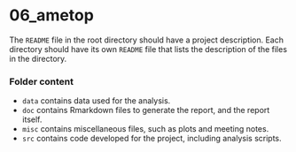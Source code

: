 # 06_ametop

The `README` file in the root directory should have a project description. Each directory should have its own `README` file that lists the description of the files in the directory.


### Folder content

 - `data` contains data used for the analysis.
 - `doc` contains Rmarkdown files to generate the report, and the report itself.
 - `misc` contains miscellaneous files, such as plots and meeting notes.
 - `src` contains code developed for the project, including analysis scripts.
